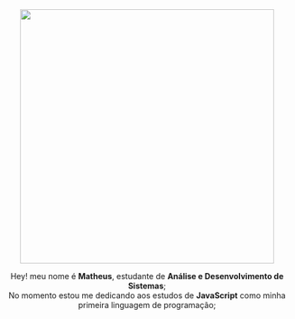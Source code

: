 <div align="center"> 
  <img src="https://user-images.githubusercontent.com/129331321/228703502-e7cf2ab9-8962-4128-bfe6-3bad3809a168.png" width="450px" />
  </div>
  
  
<p align="center">
  Hey! meu nome é <strong>Matheus</strong>, estudante de <strong>Análise e Desenvolvimento de Sistemas</strong>;
  <br>
  No momento estou me dedicando aos estudos de <strong>JavaScript</strong> como minha primeira linguagem de programação;
  <br>
  
